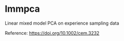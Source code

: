 # lmmpca
Linear mixed model PCA on experience sampling data

Reference:
 https://doi.org/10.1002/cem.3232